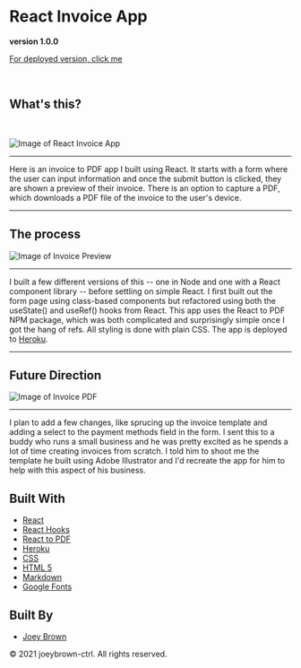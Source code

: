 # React Invoice App

**version 1.0.0**

[For deployed version, click me](https://invoice-pdf-app.herokuapp.com/)

<br>

## What's this?

<br>

![Image of React Invoice App]()
<hr>

Here is an invoice to PDF app I built using React. It starts with a form where the user can input information and once the submit button is clicked, they are shown a preview of their invoice. There is an option to capture a PDF, which downloads a PDF file of the invoice to the user's device. 

<hr>

## The process

![Image of Invoice Preview]()
<hr>

I built a few different versions of this -- one in Node and one with a React component library -- before settling on simple React. I first built out the form page using class-based components but refactored using both the useState() and useRef() hooks from React. This app uses the React to PDF NPM package, which was both complicated and surprisingly simple once I got the hang of refs. All styling is done with plain CSS. The app is deployed to [Heroku](https://invoice-pdf-app.herokuapp.com/).

<hr>

## Future Direction

![Image of Invoice PDF]()

<hr>

I plan to add a few changes, like sprucing up the invoice template and adding a select to the payment methods field in the form. I sent this to a buddy who runs a small business and he was pretty excited as he spends a lot of time creating invoices from scratch. I told him to shoot me the template he built using Adobe Illustrator and I'd recreate the app for him to help with this aspect of his business. 


## Built With

* [React](https://reactjs.org/)
* [React Hooks](https://reactjs.org/docs/hooks-intro.html)
* [React to PDF](https://www.npmjs.com/package/react-to-pdf)
* [Heroku](https://www.heroku.com)
* [CSS](https://developer.mozilla.org/en-US/docs/Web/CSS)
* [HTML 5](https://developer.mozilla.org/en-US/docs/Web/Guide/HTML/HTML5)
* [Markdown](https://guides.github.com/features/mastering-markdown/) 
* [Google Fonts](https://fonts.google.com/) 


## Built By

* [Joey Brown](https://github.com/joeybrown-ctrl)



&copy; 2021 joeybrown-ctrl. All rights reserved.